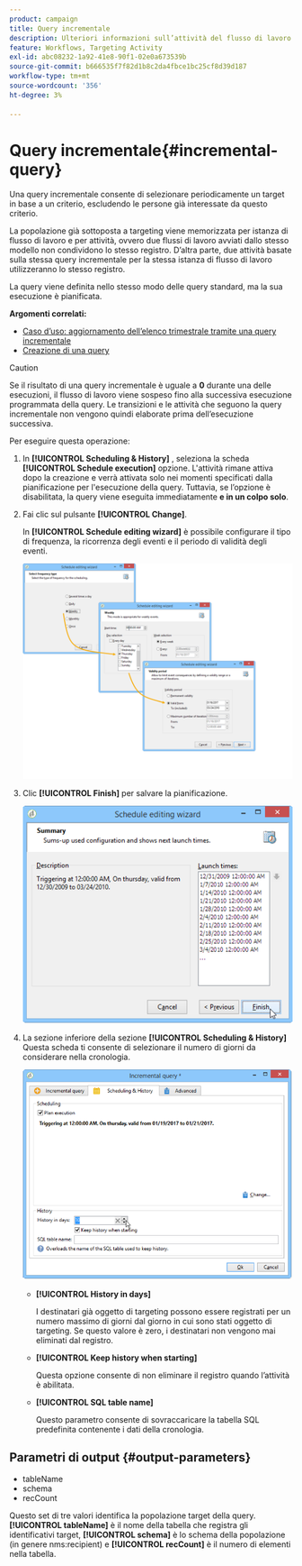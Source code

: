 ```yaml
---
product: campaign
title: Query incrementale
description: Ulteriori informazioni sull’attività del flusso di lavoro Incremental query
feature: Workflows, Targeting Activity
exl-id: abc08232-1a92-41e8-90f1-02e0a673539b
source-git-commit: b666535f7f82d1b8c2da4fbce1bc25cf8d39d187
workflow-type: tm+mt
source-wordcount: '356'
ht-degree: 3%

---
```


# Query incrementale{#incremental-query}



Una query incrementale consente di selezionare periodicamente un target in base a un criterio, escludendo le persone già interessate da questo criterio.

La popolazione già sottoposta a targeting viene memorizzata per istanza di flusso di lavoro e per attività, ovvero due flussi di lavoro avviati dallo stesso modello non condividono lo stesso registro. D’altra parte, due attività basate sulla stessa query incrementale per la stessa istanza di flusso di lavoro utilizzeranno lo stesso registro.

La query viene definita nello stesso modo delle query standard, ma la sua esecuzione è pianificata.

**Argomenti correlati:**

* [Caso d’uso: aggiornamento dell’elenco trimestrale tramite una query incrementale](quarterly-list-update.md)
* [Creazione di una query](query.md#creating-a-query)

>[!CAUTION]
>
>Se il risultato di una query incrementale è uguale a **0** durante una delle esecuzioni, il flusso di lavoro viene sospeso fino alla successiva esecuzione programmata della query. Le transizioni e le attività che seguono la query incrementale non vengono quindi elaborate prima dell’esecuzione successiva.

Per eseguire questa operazione:

1. In **[!UICONTROL Scheduling & History]** , seleziona la scheda **[!UICONTROL Schedule execution]** opzione. L&#39;attività rimane attiva dopo la creazione e verrà attivata solo nei momenti specificati dalla pianificazione per l&#39;esecuzione della query. Tuttavia, se l’opzione è disabilitata, la query viene eseguita immediatamente **e in un colpo solo**.
1. Fai clic sul pulsante **[!UICONTROL Change]**.

   In **[!UICONTROL Schedule editing wizard]** è possibile configurare il tipo di frequenza, la ricorrenza degli eventi e il periodo di validità degli eventi.

   ![](assets/s_user_segmentation_wizard_11.png)

1. Clic **[!UICONTROL Finish]** per salvare la pianificazione.

   ![](assets/s_user_segmentation_wizard_valid.png)

1. La sezione inferiore della sezione **[!UICONTROL Scheduling & History]** Questa scheda ti consente di selezionare il numero di giorni da considerare nella cronologia.

   ![](assets/edit_request_inc.png)

   * **[!UICONTROL History in days]**

     I destinatari già oggetto di targeting possono essere registrati per un numero massimo di giorni dal giorno in cui sono stati oggetto di targeting. Se questo valore è zero, i destinatari non vengono mai eliminati dal registro.

   * **[!UICONTROL Keep history when starting]**

     Questa opzione consente di non eliminare il registro quando l’attività è abilitata.

   * **[!UICONTROL SQL table name]**

     Questo parametro consente di sovraccaricare la tabella SQL predefinita contenente i dati della cronologia.

## Parametri di output {#output-parameters}

* tableName
* schema
* recCount

Questo set di tre valori identifica la popolazione target della query. **[!UICONTROL tableName]** è il nome della tabella che registra gli identificativi target, **[!UICONTROL schema]** è lo schema della popolazione (in genere nms:recipient) e **[!UICONTROL recCount]** è il numero di elementi nella tabella.
